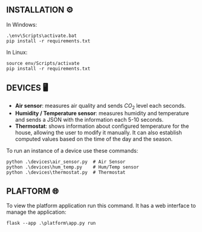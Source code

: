 ## INSTALLATION ⚙️

In Windows:
```
.\env\Scripts\activate.bat
pip install -r requirements.txt
```

In Linux:
```
source env/Scripts/activate
pip install -r requirements.txt
```

## DEVICES 🖥️

- **Air sensor**: measures air quality and sends $CO_2$ level each seconds.
- **Humidity / Temperature sensor**: measures humidity and temperature and sends a JSON with the information each 5-10 seconds.
- **Thermostat**: shows information about configured temperature for the house, allowing the user to modify it manually. It can also establish computed values based on the time of the day and the season.

To run an instance of a device use these commands:

```
python .\devices\air_sensor.py  # Air Sensor
python .\devices\hum_temp.py    # Hum/Temp sensor
python .\devices\thermostat.py  # Thermostat
```

## PLAFTORM 🌐

To view the platform application run this command. It has a web interface to manage the application:

```
flask --app .\platform\app.py run
```